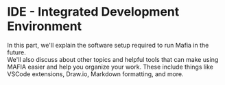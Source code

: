 # IDE - Integrated Development Environment
In this part, we'll explain the software setup required to run Mafia in the future.   
We'll also discuss about other topics and helpful tools that can make using MAFIA easier and help you organize your work. These include things like VSCode extensions, Draw.io, Markdown formatting, and more.